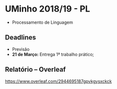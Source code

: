 <!-- ----------------------------------------------------------------------- -->

# UMinho 2018/19 - PL

* Processamento de Linguagem

<!-- ----------------------------------------------------------------------- -->

## Deadlines
* Previsão
* **21 de Março:** Entrega 1ª trabalho prático;

<!-- ----------------------------------------------------------------------- -->

## Relatório – Overleaf

https://www.overleaf.com/2944695187gpvkgysxckck

<!-- ----------------------------------------------------------------------- -->